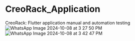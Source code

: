 # CreoRack_Application
CreoRack: Flutter application manual and automation testing
![WhatsApp Image 2024-10-08 at 3 27 50 PM](https://github.com/user-attachments/assets/2d09c006-6fd3-4aa4-abb5-16f1d477d1bf)
![WhatsApp Image 2024-10-08 at 3 42 47 PM](https://github.com/user-attachments/assets/2b6c4695-456a-47c5-9250-b25d7ca51f24)
